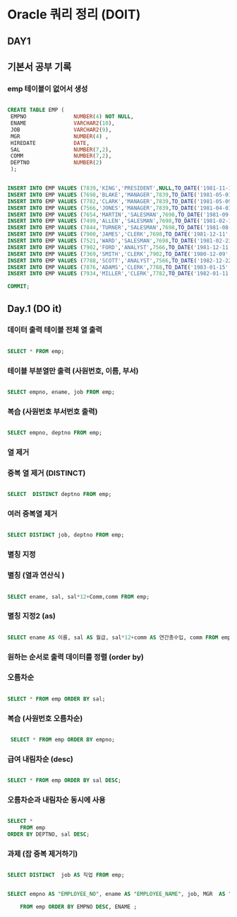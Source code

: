 # Oracle 쿼리 정리 (DOIT)

## DAY1
## 기본서 공부 기록

### emp 테이블이 없어서 생성 

```sql

CREATE TABLE EMP (
 EMPNO               NUMBER(4) NOT NULL,
 ENAME               VARCHAR2(10),
 JOB                 VARCHAR2(9),
 MGR                 NUMBER(4) ,
 HIREDATE            DATE,
 SAL                 NUMBER(7,2),
 COMM                NUMBER(7,2),
 DEPTNO              NUMBER(2) 
 );

```

 ```sql

INSERT INTO EMP VALUES (7839,'KING','PRESIDENT',NULL,TO_DATE('1981-11-17','YYYY-MM-DD'),5000,NULL,10);
INSERT INTO EMP VALUES (7698,'BLAKE','MANAGER',7839,TO_DATE('1981-05-01','YYYY-MM-DD'),2850,NULL,30);
INSERT INTO EMP VALUES (7782,'CLARK','MANAGER',7839,TO_DATE('1981-05-09','YYYY-MM-DD'),2450,NULL,10);
INSERT INTO EMP VALUES (7566,'JONES','MANAGER',7839,TO_DATE('1981-04-01','YYYY-MM-DD'),2975,NULL,20);
INSERT INTO EMP VALUES (7654,'MARTIN','SALESMAN',7698,TO_DATE('1981-09-10','YYYY-MM-DD'),1250,1400,30);
INSERT INTO EMP VALUES (7499,'ALLEN','SALESMAN',7698,TO_DATE('1981-02-11','YYYY-MM-DD'),1600,300,30);
INSERT INTO EMP VALUES (7844,'TURNER','SALESMAN',7698,TO_DATE('1981-08-21','YYYY-MM-DD'),1500,0,30);
INSERT INTO EMP VALUES (7900,'JAMES','CLERK',7698,TO_DATE('1981-12-11','YYYY-MM-DD'),950,NULL,30);
INSERT INTO EMP VALUES (7521,'WARD','SALESMAN',7698,TO_DATE('1981-02-23','YYYY-MM-DD'),1250,500,30);
INSERT INTO EMP VALUES (7902,'FORD','ANALYST',7566,TO_DATE('1981-12-11','YYYY-MM-DD'),3000,NULL,20);
INSERT INTO EMP VALUES (7369,'SMITH','CLERK',7902,TO_DATE('1980-12-09','YYYY-MM-DD'),800,NULL,20);
INSERT INTO EMP VALUES (7788,'SCOTT','ANALYST',7566,TO_DATE('1982-12-22','YYYY-MM-DD'),3000,NULL,20);
INSERT INTO EMP VALUES (7876,'ADAMS','CLERK',7788,TO_DATE('1983-01-15','YYYY-MM-DD'),1100,NULL,20);
INSERT INTO EMP VALUES (7934,'MILLER','CLERK',7782,TO_DATE('1982-01-11','YYYY-MM-DD'),1300,NULL,10);

COMMIT;

 ```


## Day.1 (DO it)

### 데이터 출력  테이블 전체 열 출력 
```sql

SELECT * FROM emp;

```

### 테이블 부분열만 출력 (사원번호, 이름, 부서)
```sql

SELECT empno, ename, job FROM emp;

```

### 복습 (사원번호 부서번호 출력)
```sql

SELECT empno, deptno FROM emp; 

```


### 열 제거
### 중복 열 제거 (DISTINCT)
```sql

SELECT  DISTINCT deptno FROM emp; 

```

### 여러 중복열 제거
```sql

SELECT DISTINCT job, deptno FROM emp;

```

### 별칭 지정
### 별칭 (열과 연산식 )
```sql

SELECT ename, sal, sal*12+Comm,comm FROM emp;

```

### 별칭 지정2 (as)
```sql

SELECT ename AS 이름, sal AS 월급, sal*12+comm AS 연간총수입, comm FROM emp; 

```
### 원하는 순서로 출력 데이터를 정렬 (order by)
### 오름차순
```sql

SELECT * FROM emp ORDER BY sal;

```

### 복습 (사원번호 오름차순)
```sql

 SELECT * FROM emp ORDER BY empno;

``` 
### 급여 내림차순 (desc)
```sql

SELECT * FROM emp ORDER BY sal DESC; 

```
### 오름차순과 내림차순 동시에 사용
```sql

SELECT * 
	FROM emp 
ORDER BY DEPTNO, sal DESC;

```


### 과제 (잡 중복 제거하기)
```sql

SELECT DISTINCT  job AS 직업 FROM emp; 

```
```sql

SELECT empno AS "EMPLOYEE_NO", ename AS "EMPLOYEE_NAME", job, MGR  AS "MANAGER", hiredate ,sal AS "SALARY", comm AS "COMMISSION", deptno AS "DEPARTMENT_NO" 

	FROM emp ORDER BY EMPNO DESC, ENAME ;
	
```



